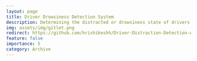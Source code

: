 ```yaml
---
layout: page
title: Driver Drowsiness Detection System
description: Determining the distracted or drowsiness state of drivers based on live facial features. 
img: assets/img/gitlet.png
redirect: https://github.com/hrishikeshh/Driver-Distraction-Detection-Application
feature: false
importance: 5
category: Archive
---
```


